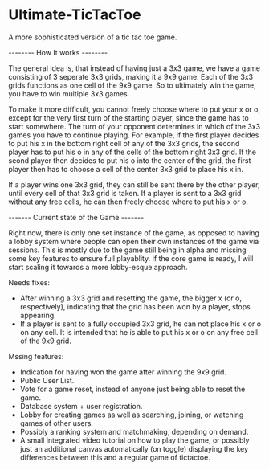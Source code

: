 Ultimate-TicTacToe
==================

A more sophisticated version of a tic tac toe game.

 -------- How It works --------

The general idea is, that instead of having just a 3x3 game, we have a game consisting of 3 seperate 3x3 grids, making it a 9x9 game. Each of the 3x3 grids functions as one cell of the 9x9 game. So to ultimately win the game, you have to win multiple 3x3 games.

To make it more difficult, you cannot freely choose where to put your x or o, except for the very first turn of the starting player, since the game has to start somewhere. The turn of your opponent determines in which of the 3x3 games you have to continue playing. 
For example, if the first player decides to put his x in the bottom right cell of any of the 3x3 grids, the second player has to put his o in any of the cells of the bottom right 3x3 grid. If the seond player then decides to put his o into the center of the grid, the first player then has to choose a cell of the center 3x3 grid to place his x in.

If a player wins one 3x3 grid, they can still be sent there by the other player, until every cell of that 3x3 grid is taken. If a player is sent to a 3x3 grid without any free cells, he can then freely choose where to put his x or o.



 ------- Current state of the Game -------
 
Right now, there is only one set instance of the game, as opposed to having a lobby system where people can open their own instances of the game via sessions. This is mostly due to the game still being in alpha and missing some key features to ensure full playablity. If the core game is ready, I will start scaling it towards a more lobby-esque approach.



Needs fixes:
 - After winning a 3x3 grid and resetting the game, the bigger x (or o, respectively), indicating that the grid has been won   by a player, stops appearing.
 - If a player is sent to a fully occupied 3x3 grid, he can not place his x or o on any cell. It is intended that he is able   to put his x or o on any free cell of the 9x9 grid.
 
Mssing features:
 - Indication for having won the game after winning the 9x9 grid.
 - Public User List.
 - Vote for a game reset, instead of anyone just being able to reset the game.
 - Database system + user registration.
 - Lobby for creating games as well as searching, joining, or watching games of other users.
 - Possibly a ranking system and matchmaking, depending on demand.
 - A small integrated video tutorial on how to play the game, or possibly just an additional canvas automatically (on toggle) displaying the key differences between this and a regular game of tictactoe.
 

 
